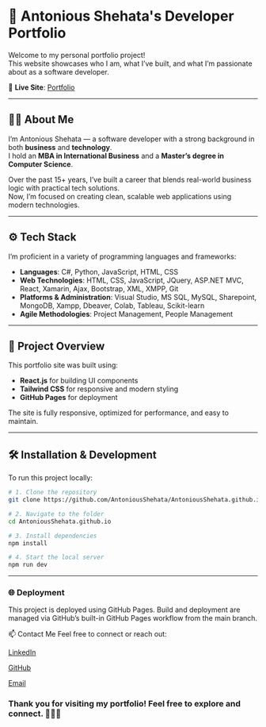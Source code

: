 # 💼 Antonious Shehata's Developer Portfolio

Welcome to my personal portfolio project!  
This website showcases who I am, what I’ve built, and what I’m passionate about as a software developer.

🔗 **Live Site**: [Portfolio](https://antoniousshehata.github.io)

---

## 👨‍💻 About Me

I’m Antonious Shehata — a software developer with a strong background in both **business** and **technology**.  
I hold an **MBA in International Business** and a **Master’s degree in Computer Science**.  

Over the past 15+ years, I’ve built a career that blends real-world business logic with practical tech solutions.  
Now, I’m focused on creating clean, scalable web applications using modern technologies.

---

## ⚙️ Tech Stack

I’m proficient in a variety of programming languages and frameworks:

- **Languages**: C#, Python, JavaScript, HTML, CSS
- **Web Technologies**: HTML, CSS, JavaScript, JQuery, ASP.NET MVC, React, Xamarin, Ajax, Bootstrap, XML, XMPP, Git
- **Platforms & Administration**: Visual Studio, MS SQL, MySQL, Sharepoint, MongoDB, Xampp, Dbeaver, Colab, Tableau, Scikit-learn
- **Agile Methodologies**: Project Management, People Management

---

## 🚀 Project Overview

This portfolio site was built using:

- **React.js** for building UI components
- **Tailwind CSS** for responsive and modern styling
- **GitHub Pages** for deployment

The site is fully responsive, optimized for performance, and easy to maintain.

---

## 🛠️ Installation & Development

To run this project locally:

```bash
# 1. Clone the repository
git clone https://github.com/AntoniousShehata/AntoniousShehata.github.io.git

# 2. Navigate to the folder
cd AntoniousShehata.github.io

# 3. Install dependencies
npm install

# 4. Start the local server
npm run dev
```
---

### 🌐 Deployment
This project is deployed using GitHub Pages.
Build and deployment are managed via GitHub’s built-in GitHub Pages workflow from the main branch.

📫 Contact Me
Feel free to connect or reach out:

[LinkedIn](https://www.linkedin.com/in/a-shehata/)

[GitHub](https://github.com/AntoniousShehata/)

[Email](maito:antoniousmaher@gmail.com)

### Thank you for visiting my portfolio! Feel free to explore and connect. 👨‍💻✨
